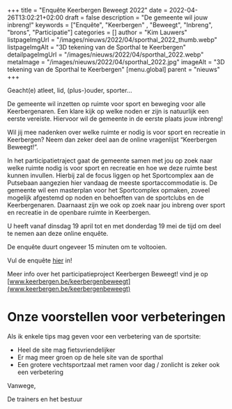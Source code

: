 +++
title = "Enquête Keerbergen Beweegt 2022"
date = 2022-04-26T13:02:21+02:00
draft = false
description = "De gemeente wil jouw inbreng!"
keywords = ["Enquête", "Keerbergen" , "Beweegt", "Inbreng", "brons", "Participatie"]
categories = []
author = "Kim Lauwers"
listpageImgUrl = "/images/nieuws/2022/04/sporthal_2022_thumb.webp"
listpageImgAlt = "3D tekening van de Sporthal te Keerbergen"
detailpageImgUrl = "/images/nieuws/2022/04/sporthal_2022.webp"
metaImage = "/images/nieuws/2022/04/sporthal_2022.jpg"
imageAlt = "3D tekening van de Sporthal te Keerbergen"
[menu.global]
parent = "nieuws"
+++

Geacht(e) atleet, lid, (plus-)ouder, sporter…

De gemeente wil inzetten op ruimte voor sport en beweging voor alle Keerbergenaren. Een klare kijk op welke noden er zijn is natuurlijk een eerste vereiste.
Hiervoor wil de gemeente in de eerste plaats jouw inbreng!


Wil jij mee nadenken over welke ruimte er nodig is voor sport en recreatie in Keerbergen? Neem dan zeker deel aan de online vragenlijst “Keerbergen Beweegt!”.

In het participatietraject gaat de gemeente samen met jou op zoek naar welke ruimte nodig is voor sport en recreatie en hoe we deze ruimte best kunnen invullen. Hierbij zal de focus liggen op het Sportcomplex aan de Putsebaan aangezien hier vandaag de meeste sportaccommodatie is. De gemeente wil een masterplan voor het Sportcomplex opmaken, zoveel mogelijk afgestemd op noden en behoeften van de sportclubs en de Keerbergenaren. Daarnaast zijn we ook op zoek naar jou inbreng over sport en recreatie in de openbare ruimte in Keerbergen.

U heeft vanaf dinsdag 19 april tot en met donderdag 19 mei de tijd om deel te nemen aan deze online enquête.

De enquête duurt ongeveer 15 minuten om te voltooien.

Vul de enquête [hier](https://forms.office.com/r/6n748vDuP4) in!

Meer info over het participatieproject Keerbergen Beweegt! vind je op [www.keerbergen.be/keerbergenbeweegt](www.keerbergen.be/keerbergenbeweegt)

# Onze voorstellen voor verbeteringen
Als ik enkele tips mag geven voor een verbetering van de sportsite:
* Heel de site mag fietsvriendelijker
* Er mag meer groen op de hele site van de sporthal
* Een grotere vechtsportzaal met ramen voor dag / zonlicht is zeker ook een verbetering

Vanwege,

De trainers en het bestuur